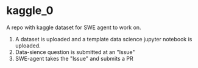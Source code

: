 # kaggle_0
A repo with kaggle dataset for SWE agent to work on.


1. A dataset is uploaded and a template data science jupyter notebook is uploaded.
2. Data-sience question is submitted at an "Issue"
3. SWE-agent takes the "Issue" and submits a PR
